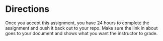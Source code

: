 # Directions 

Once you accept this assignment, you have 24 hours to complete the assignment and push it back out to your repo.  Make sure the link in about goes to your document and shows what you want the instructor to grade. 
